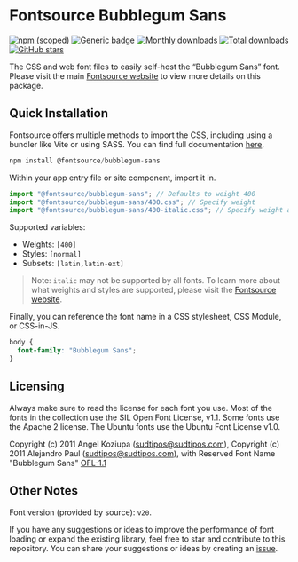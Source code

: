 # Fontsource Bubblegum Sans

[![npm (scoped)](https://img.shields.io/npm/v/@fontsource/bubblegum-sans?color=brightgreen)](https://www.npmjs.com/package/@fontsource/bubblegum-sans) [![Generic badge](https://img.shields.io/badge/fontsource-passing-brightgreen)](https://github.com/fontsource/fontsource) [![Monthly downloads](https://badgen.net/npm/dm/@fontsource/bubblegum-sans)](https://github.com/fontsource/fontsource) [![Total downloads](https://badgen.net/npm/dt/@fontsource/bubblegum-sans)](https://github.com/fontsource/fontsource) [![GitHub stars](https://img.shields.io/github/stars/fontsource/fontsource.svg?style=social&label=Star)](https://github.com/fontsource/fontsource/stargazers)

The CSS and web font files to easily self-host the “Bubblegum Sans” font. Please visit the main [Fontsource website](https://fontsource.org/fonts/bubblegum-sans) to view more details on this package.

## Quick Installation

Fontsource offers multiple methods to import the CSS, including using a bundler like Vite or using SASS. You can find full documentation [here](https://fontsource.org/docs/getting-started/introduction).

```javascript
npm install @fontsource/bubblegum-sans
```

Within your app entry file or site component, import it in.

```javascript
import "@fontsource/bubblegum-sans"; // Defaults to weight 400
import "@fontsource/bubblegum-sans/400.css"; // Specify weight
import "@fontsource/bubblegum-sans/400-italic.css"; // Specify weight and style
```

Supported variables:
- Weights: `[400]`
- Styles: `[normal]`
- Subsets: `[latin,latin-ext]`

> Note: `italic` may not be supported by all fonts. To learn more about what weights and styles are supported, please visit the [Fontsource website](https://fontsource.org/fonts/bubblegum-sans).

Finally, you can reference the font name in a CSS stylesheet, CSS Module, or CSS-in-JS.

```css
body {
  font-family: "Bubblegum Sans";
}
```

## Licensing
Always make sure to read the license for each font you use. Most of the fonts in the collection use the SIL Open Font License, v1.1. Some fonts use the Apache 2 license. The Ubuntu fonts use the Ubuntu Font License v1.0.

Copyright (c) 2011 Angel Koziupa (sudtipos@sudtipos.com), Copyright (c) 2011 Alejandro Paul (sudtipos@sudtipos.com), with Reserved Font Name "Bubblegum Sans"
[OFL-1.1](https://openfontlicense.org)

## Other Notes
Font version (provided by source): `v20`.

If you have any suggestions or ideas to improve the performance of font loading or expand the existing library, feel free to star and contribute to this repository. You can share your suggestions or ideas by creating an [issue](https://github.com/fontsource/fontsource/issues).